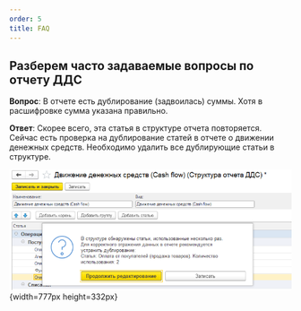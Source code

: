```yaml
---
order: 5
title: FAQ
---
```


## Разберем часто задаваемые вопросы по отчету ДДС

**Вопрос**: В отчете есть дублирование (задвоилась) суммы. Хотя в расшифровке сумма указана правильно.

**Ответ**: Скорее всего, эта статья в структуре отчета повторяется. Сейчас есть проверка на дублирование статей в отчете о движении денежных средств. Необходимо удалить все дублирующие статьи в структуре.

![](./faq.png){width=777px height=332px}


